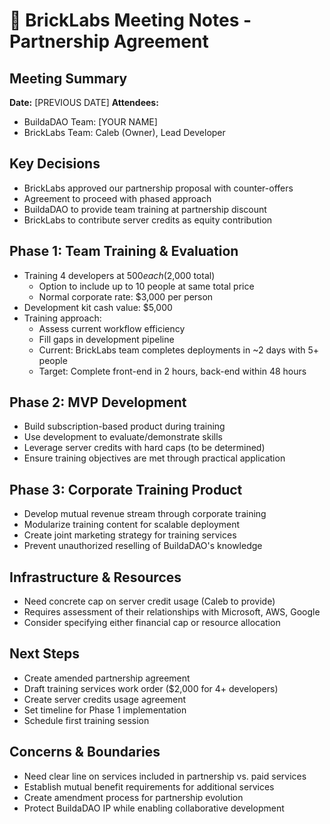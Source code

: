 # 📝 BrickLabs Meeting Notes - Partnership Agreement

## Meeting Summary
**Date:** [PREVIOUS DATE]
**Attendees:** 
- BuildaDAO Team: [YOUR NAME]
- BrickLabs Team: Caleb (Owner), Lead Developer

## Key Decisions
- BrickLabs approved our partnership proposal with counter-offers
- Agreement to proceed with phased approach
- BuildaDAO to provide team training at partnership discount
- BrickLabs to contribute server credits as equity contribution

## Phase 1: Team Training & Evaluation
- Training 4 developers at $500 each ($2,000 total)
  - Option to include up to 10 people at same total price
  - Normal corporate rate: $3,000 per person
- Development kit cash value: $5,000
- Training approach:
  - Assess current workflow efficiency
  - Fill gaps in development pipeline
  - Current: BrickLabs team completes deployments in ~2 days with 5+ people
  - Target: Complete front-end in 2 hours, back-end within 48 hours

## Phase 2: MVP Development
- Build subscription-based product during training
- Use development to evaluate/demonstrate skills
- Leverage server credits with hard caps (to be determined)
- Ensure training objectives are met through practical application

## Phase 3: Corporate Training Product
- Develop mutual revenue stream through corporate training
- Modularize training content for scalable deployment
- Create joint marketing strategy for training services
- Prevent unauthorized reselling of BuildaDAO's knowledge

## Infrastructure & Resources
- Need concrete cap on server credit usage (Caleb to provide)
- Requires assessment of their relationships with Microsoft, AWS, Google
- Consider specifying either financial cap or resource allocation

## Next Steps
- Create amended partnership agreement
- Draft training services work order ($2,000 for 4+ developers)
- Create server credits usage agreement
- Set timeline for Phase 1 implementation
- Schedule first training session

## Concerns & Boundaries
- Need clear line on services included in partnership vs. paid services
- Establish mutual benefit requirements for additional services
- Create amendment process for partnership evolution
- Protect BuildaDAO IP while enabling collaborative development


